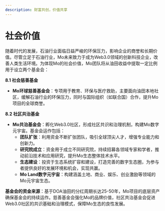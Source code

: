 ```yaml
---
description: 财富共创，价值共享
---
```


# 社会价值

随着时代的发展，石油行业面临日益严峻的环保压力，影响企业的商誉和长期价值。尽管立足于石油行业，Mo未来致力于成为Web3.0领域的创新科技企业，改善人类生活环境。为体现Mo的社会价值，Mo团队将从油田收益中提取一定比例用于设立两个基金会：

**8.1 社会慈善基金**

* **Mo环球慈善基金会**：专项用于教育、环保与医疗救助，主要面向油田本地社区，缓解石油行业的环保压力，同时与国际组织（如联合国）合作，提升Mo项目的全球商誉。

**8.2 社区共治基金**

* **Mo共治基金会**：孵化Web3.0社区，形成社区共识和治理机制，构建Mo数字元宇宙。基金会运作包括：
  * **团队扩张**：利用资金不断扩张团队，吸引全球顶尖人才，增强专业能力和创新力。
  * **研究院成立**：资金用于成立不同研究院，持续招募各领域专家和学者，推动前沿技术和应用研究，提升Mo生态整体技术水平。
  * **生态建设**：投资于生态系统扩容和建设，打造完善的数字生态圈，为参与者提供良好的发展环境和机会，实现共赢。
  * **Mo Land数字元宇宙**：构建涵盖土地、商业、娱乐、创业激励等领域的Mo元宇宙生态。

**基金会的资金来源**：基于DOA油田的分红周期长达25-50年，Mo项目的底层资产确保基金会的持续运作。慈善基金会强化Mo的品牌价值，社区共治基金会促进Web3.0社区的共识基础和治理模式，保障Mo生态的良性发展。
